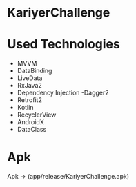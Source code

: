# KariyerChallenge


# Used Technologies

 *   MVVM
 *   DataBinding
 *   LiveData
 *   RxJava2
 *   Dependency Injection -Dagger2
 *   Retrofit2
 *   Kotlin
 *   RecyclerView
 *   AndroidX
 *   DataClass



# Apk
 Apk -> (app/release/KariyerChallenge.apk)
